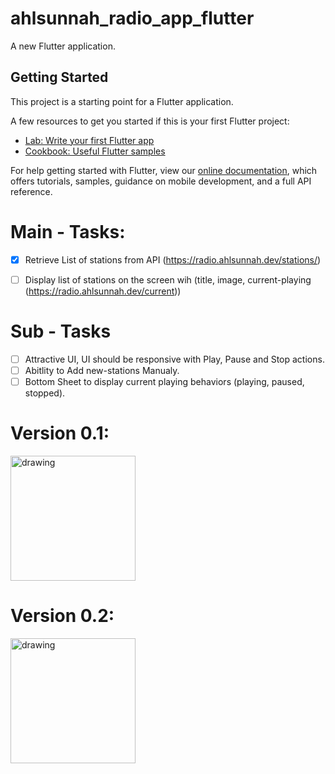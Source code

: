 # ahlsunnah_radio_app_flutter

A new Flutter application.

## Getting Started

This project is a starting point for a Flutter application.

A few resources to get you started if this is your first Flutter project:

- [Lab: Write your first Flutter app](https://flutter.dev/docs/get-started/codelab)
- [Cookbook: Useful Flutter samples](https://flutter.dev/docs/cookbook)

For help getting started with Flutter, view our
[online documentation](https://flutter.dev/docs), which offers tutorials,
samples, guidance on mobile development, and a full API reference.

# Main - Tasks:
* [X] Retrieve List of stations from API (https://radio.ahlsunnah.dev/stations/)   
* [ ] Display list of stations on the screen wih (title, image, current-playing (https://radio.ahlsunnah.dev/current))


# Sub - Tasks
* [ ] Attractive UI, UI should be responsive with Play, Pause and Stop actions.
* [ ] Abitlity to Add new-stations Manualy.
* [ ] Bottom Sheet to display current playing behaviors (playing, paused, stopped).

# Version 0.1:

<img src="https://serving.photos.photobox.com/317727000144877624c587a1c92fa5b01546d3effc8acdd3c48ada77e5a4d5250a0f0eb7.jpg" alt="drawing" width="200"/>



# Version 0.2:
<img src="https://i.ibb.co/5RCdzZr/Screenshot-1560231233.png" alt="drawing" width="200"/>
